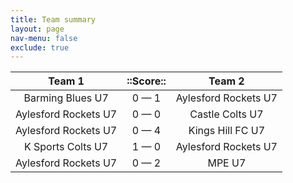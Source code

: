 ```yaml
---
title: Team summary
layout: page
nav-menu: false
exclude: true
---
```




|        Team 1        |  ::Score::  |        Team 2        |
|:--------------------:|:-----------:|:--------------------:|
|   Barming Blues U7   | 0 &mdash; 1 | Aylesford Rockets U7 |
| Aylesford Rockets U7 | 0 &mdash; 0 |   Castle Colts U7    |
| Aylesford Rockets U7 | 0 &mdash; 4 |   Kings Hill FC U7   |
|  K Sports Colts U7   | 1 &mdash; 0 | Aylesford Rockets U7 |
| Aylesford Rockets U7 | 0 &mdash; 2 |        MPE U7        |

 <br /><br /><br />